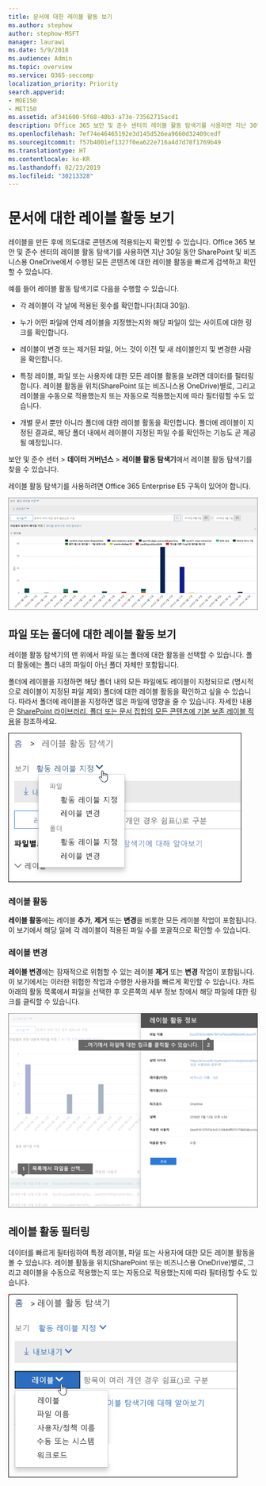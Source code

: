 ```yaml
---
title: 문서에 대한 레이블 활동 보기
ms.author: stephow
author: stephow-MSFT
manager: laurawi
ms.date: 5/9/2018
ms.audience: Admin
ms.topic: overview
ms.service: O365-seccomp
localization_priority: Priority
search.appverid:
- MOE150
- MET150
ms.assetid: af341600-5f68-40b3-a73e-73562715acd1
description: Office 365 보안 및 준수 센터의 레이블 활동 탐색기를 사용하면 지난 30일 동안 SharePoint 및 비즈니스용 OneDrive에서 수행된 모든 콘텐츠에 대한 레이블 활동을 빠르게 검색하고 확인할 수 있습니다.
ms.openlocfilehash: 7ef74e46465192e3d145d526ea9660d32409cedf
ms.sourcegitcommit: f57b4001ef1327f0ea622e716a4d7d78f1769b49
ms.translationtype: HT
ms.contentlocale: ko-KR
ms.lasthandoff: 02/23/2019
ms.locfileid: "30213328"
---
```

# <a name="view-label-activity-for-documents"></a>문서에 대한 레이블 활동 보기

레이블을 만든 후에 의도대로 콘텐츠에 적용되는지 확인할 수 있습니다. Office 365 보안 및 준수 센터의 레이블 활동 탐색기를 사용하면 지난 30일 동안 SharePoint 및 비즈니스용 OneDrive에서 수행된 모든 콘텐츠에 대한 레이블 활동을 빠르게 검색하고 확인할 수 있습니다.
  
예를 들어 레이블 활동 탐색기로 다음을 수행할 수 있습니다.
  
- 각 레이블이 각 날에 적용된 횟수를 확인합니다(최대 30일).
    
- 누가 어떤 파일에 언제 레이블을 지정했는지와 해당 파일이 있는 사이트에 대한 링크를 확인합니다.
    
- 레이블이 변경 또는 제거된 파일, 어느 것이 이전 및 새 레이블인지 및 변경한 사람을 확인합니다.
    
- 특정 레이블, 파일 또는 사용자에 대한 모든 레이블 활동을 보려면 데이터를 필터링합니다. 레이블 활동을 위치(SharePoint 또는 비즈니스용 OneDrive)별로, 그리고 레이블을 수동으로 적용했는지 또는 자동으로 적용했는지에 따라 필터링할 수도 있습니다.
    
- 개별 문서 뿐만 아니라 폴더에 대한 레이블 활동을 확인합니다. 폴더에 레이블이 지정된 결과로, 해당 폴더 내에서 레이블이 지정된 파일 수를 확인하는 기능도 곧 제공될 예정입니다.
    
보안 및 준수 센터 \> **데이터 거버넌스** \> **레이블 활동 탐색기**에서 레이블 활동 탐색기를 찾을 수 있습니다.
  
레이블 활동 탐색기를 사용하려면 Office 365 Enterprise E5 구독이 있어야 합니다.
  
![레이블 활동 탐색기](media/671ca0cd-1457-40b4-9917-b663360afd95.png)
  
## <a name="view-label-activities-for-files-or-folders"></a>파일 또는 폴더에 대한 레이블 활동 보기

레이블 활동 탐색기의 맨 위에서 파일 또는 폴더에 대한 활동을 선택할 수 있습니다. 폴더 활동에는 폴더 내의 파일이 아닌 폴더 자체만 포함됩니다.
  
폴더에 레이블을 지정하면 해당 폴더 내의 모든 파일에도 레이블이 지정되므로 (명시적으로 레이블이 지정된 파일 제외) 폴더에 대한 레이블 활동을 확인하고 싶을 수 있습니다. 따라서 폴더에 레이블을 지정하면 많은 파일에 영향을 줄 수 있습니다. 자세한 내용은 [SharePoint 라이브러리, 폴더 또는 문서 집합의 모든 콘텐츠에 기본 보존 레이블 적용](labels.md#applying-a-default-retention-label-to-all-content-in-a-sharepoint-library-folder-or-document-set)을 참조하세요.
  
![파일 및 폴더에 대한 레이블 활동을 보여 주는 드롭다운 메뉴](media/11030584-f52d-49eb-86f3-7ead16a3b704.png)
  
### <a name="label-activities"></a>레이블 활동

 **레이블 활동**에는 레이블 **추가**, **제거** 또는 **변경**을 비롯한 모든 레이블 작업이 포함됩니다. 이 보기에서 해당 일에 각 레이블이 적용된 파일 수를 포괄적으로 확인할 수 있습니다. 
  
### <a name="label-changes"></a>레이블 변경

 **레이블 변경**에는 잠재적으로 위험할 수 있는 레이블 **제거** 또는 **변경** 작업이 포함됩니다. 이 보기에서는 이러한 위험한 작업과 수행한 사용자를 빠르게 확인할 수 있습니다. 차트 아래의 활동 목록에서 파일을 선택한 후 오른쪽의 세부 정보 창에서 해당 파일에 대한 링크를 클릭할 수 있습니다. 
  
![레이블 활동에 대한 세부 정보 창](media/eb580fd4-b5be-4fda-9ba5-c1256777310d.png)
  
## <a name="filter-label-activity"></a>레이블 활동 필터링

데이터를 빠르게 필터링하여 특정 레이블, 파일 또는 사용자에 대한 모든 레이블 활동을 볼 수 있습니다. 레이블 활동을 위치(SharePoint 또는 비즈니스용 OneDrive)별로, 그리고 레이블을 수동으로 적용했는지 또는 자동으로 적용했는지에 따라 필터링할 수도 있습니다.
  
![레이블 활동에 대한 필터](media/9de92985-120f-48b4-96a7-ef7ec8a71ff0.png)
  

